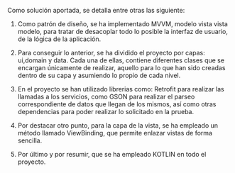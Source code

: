 Como solución aportada, se detalla entre otras las siguiente:

1. Como patrón de diseño, se ha implementado MVVM, modelo vista vista modelo, para tratar de desacoplar todo lo posible la interfaz de usuario, de la lógica de la aplicación.

2. Para conseguir lo anterior, se ha dividido el proyecto por capas: ui,domain y data. Cada una de ellas, contiene diferentes clases que se encargan únicamente de realizar, aquello
para lo que han sido creadas dentro de su capa y asumiendo lo propio de cada nivel.

3. En el proyecto se han utilizado librerias como: Retrofit para realizar las llamadas a los servicios, como GSON para realizar el parseo correspondiente de datos que llegan de los mismos,
así como otras dependencias para poder realizar lo solicitado en la prueba.

4. Por destacar otro punto, para la capa de la vista, se ha empleado un método llamado ViewBinding, que permite enlazar vistas de forma sencilla.

5. Por último y por resumir, que se ha empleado KOTLIN en todo el proyecto.


